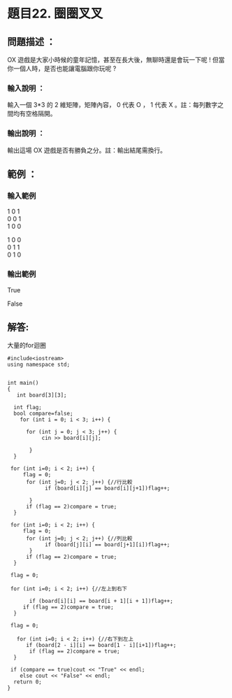 # 題目22. 圈圈叉叉

## 問題描述 ：

OX 遊戲是大家小時候的童年記憶，甚至在長大後，無聊時還是會玩一下呢 ! 但當你一個人時，是否也能讓電腦跟你玩呢 ?

### 輸入說明 ：

輸入一個 3*3 的 2 維矩陣，矩陣內容， 0 代表 O ， 1 代表 X 。註：每列數字之間均有空格隔開。

### 輸出說明 ：

輸出這場 OX 遊戲是否有勝負之分。註：輸出結尾需換行。

## 範例 ：

### 輸入範例

1 0 1  
0 0 1  
1 0 0  

1 0 0  
0 1 1  
0 1 0  

### 輸出範例

True  

False

## 解答:


大量的for迴圈

```
#include<iostream> 
using namespace std; 
 
 
int main() 
{ 
   int board[3][3]; 
 
  int flag; 
  bool compare=false; 
    for (int i = 0; i < 3; i++) { 
 
      for (int j = 0; j < 3; j++) { 
           cin >> board[i][j]; 
           
       } 
  } 
 
 for (int i=0; i < 2; i++) { 
     flag = 0; 
      for (int j=0; j < 2; j++) {//行比較 
            if (board[i][j] == board[i][j+1])flag++; 
        
       } 
      if (flag == 2)compare = true; 
  } 
 
 for (int i=0; i < 2; i++) { 
     flag = 0; 
      for (int j=0; j < 2; j++) {//列比較 
            if (board[j][i] == board[j+1][i])flag++; 
       } 
      if (flag == 2)compare = true; 
  } 
 
 flag = 0; 
 
 for (int i=0; i < 2; i++) {//左上到右下 
       
       if (board[i][i] == board[i + 1][i + 1])flag++; 
     if (flag == 2)compare = true; 
  } 
 
 flag = 0; 
   
   for (int i=0; i < 2; i++) {//右下到左上 
      if (board[2 - i][i] == board[1 - i][i+1])flag++; 
       if (flag == 2)compare = true; 
  } 
 
 if (compare == true)cout << "True" << endl; 
    else cout << "False" << endl; 
  return 0; 
}  
```

